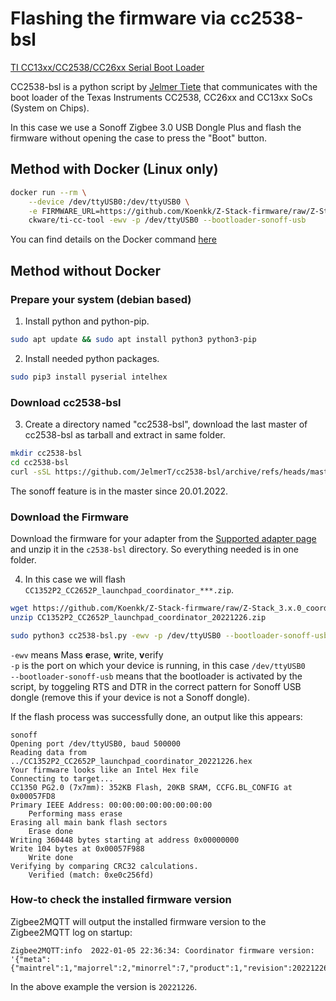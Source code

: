 ---
---
# Flashing the firmware via cc2538-bsl

[TI CC13xx/CC2538/CC26xx Serial Boot Loader](https://github.com/JelmerT/cc2538-bsl)  

CC2538-bsl is a python script by [Jelmer Tiete](https://github.com/JelmerT) that communicates with the boot loader of the Texas Instruments CC2538, CC26xx and CC13xx SoCs (System on Chips).  

In this case we use a Sonoff Zigbee 3.0 USB Dongle Plus and flash the firmware without opening the case to press the "Boot" button.

## Method with Docker (Linux only)
```bash
docker run --rm \
    --device /dev/ttyUSB0:/dev/ttyUSB0 \
    -e FIRMWARE_URL=https://github.com/Koenkk/Z-Stack-firmware/raw/Z-Stack_3.x.0_coordinator_20221226/coordinator/Z-Stack_3.x.0/bin/CC1352P2_CC2652P_launchpad_coordinator_20221226.zip \
    ckware/ti-cc-tool -ewv -p /dev/ttyUSB0 --bootloader-sonoff-usb
```

You can find details on the Docker command [here](https://github.com/git-developer/ti-cc-tool)

## Method without Docker

### Prepare your system (debian based)

1. Install python and python-pip.  
```bash 
sudo apt update && sudo apt install python3 python3-pip 
```
2. Install needed python packages.  
```bash
sudo pip3 install pyserial intelhex
```
### Download cc2538-bsl
3. Create a directory named "cc2538-bsl", download the last master of cc2538-bsl as tarball and extract in same folder.  
```bash
mkdir cc2538-bsl
cd cc2538-bsl
curl -sSL https://github.com/JelmerT/cc2538-bsl/archive/refs/heads/master.tar.gz | tar xz --strip 1
```  

The sonoff feature is in the master since 20.01.2022.  

### Download the Firmware  
Download the firmware for your adapter from the [Supported adapter page](../README.md) and unzip it in the `c2538-bsl` directory. So everything needed is in one folder.  

4. In this case we will flash `CC1352P2_CC2652P_launchpad_coordinator_***.zip`.
```bash
wget https://github.com/Koenkk/Z-Stack-firmware/raw/Z-Stack_3.x.0_coordinator_20221226/coordinator/Z-Stack_3.x.0/bin/CC1352P2_CC2652P_launchpad_coordinator_20221226.zip
unzip CC1352P2_CC2652P_launchpad_coordinator_20221226.zip

sudo python3 cc2538-bsl.py -ewv -p /dev/ttyUSB0 --bootloader-sonoff-usb ./CC1352P2_CC2652P_launchpad_coordinator_20221226.hex
```
`-ewv` means Mass **e**rase, **w**rite, **v**erify  
`-p` is the port on which your device is running, in this case `/dev/ttyUSB0`  
`--bootloader-sonoff-usb` means that the bootloader is activated by the script, by toggeling RTS and DTR in the correct pattern for Sonoff USB dongle (remove this if your device is not a Sonoff dongle).
  
If the flash process was successfully done, an output like this appears:
```
sonoff
Opening port /dev/ttyUSB0, baud 500000
Reading data from ../CC1352P2_CC2652P_launchpad_coordinator_20221226.hex
Your firmware looks like an Intel Hex file
Connecting to target...
CC1350 PG2.0 (7x7mm): 352KB Flash, 20KB SRAM, CCFG.BL_CONFIG at 0x00057FD8
Primary IEEE Address: 00:00:00:00:00:00:00:00
    Performing mass erase
Erasing all main bank flash sectors
    Erase done
Writing 360448 bytes starting at address 0x00000000
Write 104 bytes at 0x00057F988
    Write done
Verifying by comparing CRC32 calculations.
    Verified (match: 0xe0c256fd)
```
### How-to check the installed firmware version
Zigbee2MQTT will output the installed firmware version to the Zigbee2MQTT log on startup:
```
Zigbee2MQTT:info  2022-01-05 22:36:34: Coordinator firmware version: '{"meta":{"maintrel":1,"majorrel":2,"minorrel":7,"product":1,"revision":20221226,"transportrev":2},"type":"zStack3x0"}''
```

In the above example the version is `20221226`.
